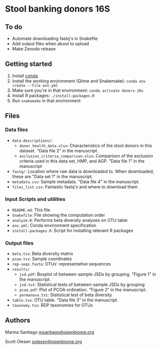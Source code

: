 # Stool banking donors 16S

## To do

- Automate downloading fastq's in Snakefile
- Add output files when about to upload
- Make Zenodo release

## Getting started

1. Install [conda](https://docs.conda.io/)
2. Install the working environment (Qiime and Snakemake): `conda env create --file env.yml`
3. Make sure you're in that environment: `conda activate donors-16s`
4. Install R packages: `./install-packages.R` 
5. Run `snakemake` in that environment

## Files

### Data files

- `data-descriptions/`:
    - `donor_health_data.xlsx`: Characteristics of the stool donors in this
      dataset. "Data file 2" in the manuscript.
    - `exclusion_criteria_comparison.xlsx`: Comparison of the exclusion
      criteria used in this data set, HMP, and AGP. "Data file 1" in the
      manuscript
- `fastq/`: Location where raw data is downloaded to. When downloaded, these
   are "Data set 1" in the manuscript.
- `metadata.csv`: Sample metadata. "Data file 4" in the manuscript.
- `files_list.csv`: Fantastic fastq's and where to download them

### Input Scripts and utilities

- `README.md`: This file
- `Snakefile`: File showing the computation order
- `analyze.R`: Performs beta diversity analyses on OTU table
- `env.yml`: Conda environment specification
- `install-packages.R`: Script for installing relevant R packages

### Output files

- `beta.tsv`: Beta diversity matrix
- `pcoa.tsv`: Sample coordinates
- `rep-seqs.fasta`: OTUs' representative sequences
- `results/`
    - `jsd.pdf`: Boxplot of between-sample JSDs by grouping. "Figure 1"
      in the manuscript.
    - `jsd.txt`: Statistical tests of between-sample JSDs by grouping
    - `pcoa.pdf`: Plot of PCOA ordination. "Figure 2" in the manuscript.
    - `permanova.txt`: Statistical test of beta diversity
- `table.tsv`: OTU table. "Data file 3" in the manuscript.
- `taxonomy.tsv`: RDP taxonomies for OTUs

## Authors

Marina Santiago <msantiago@openbiome.org>

Scott Olesen <solesen@openbiome.org>
